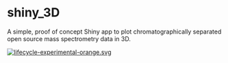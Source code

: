 # shiny_3D
 A simple, proof of concept Shiny app to plot chromatographically separated open source mass spectrometry data in 3D.

[![lifecycle-experimental-orange.svg](https://img.shields.io/badge/lifecycle-experimental-orange.svg)](https://www.tidyverse.org/lifecycle/#experimental)